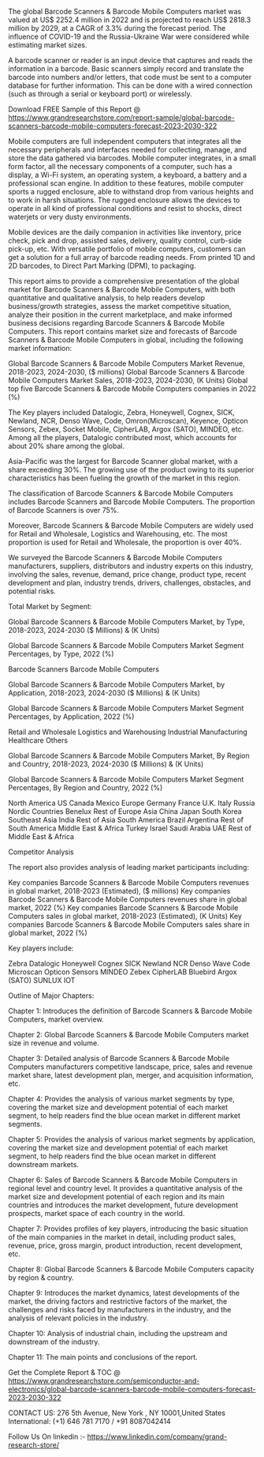 
The global Barcode Scanners & Barcode Mobile Computers market was valued at US$ 2252.4 million in 2022 and is projected to reach US$ 2818.3 million by 2029, at a CAGR of 3.3% during the forecast period. The influence of COVID-19 and the Russia-Ukraine War were considered while estimating market sizes.

A barcode scanner or reader is an input device that captures and reads the information in a barcode. Basic scanners simply record and translate the barcode into numbers and/or letters, that code must be sent to a computer database for further information. This can be done with a wired connection (such as through a serial or keyboard port) or wirelessly.

Download FREE Sample of this Report @ https://www.grandresearchstore.com/report-sample/global-barcode-scanners-barcode-mobile-computers-forecast-2023-2030-322

Mobile computers are full independent computers that integrates all the necessary peripherals and interfaces needed for collecting, manage, and store the data gathered via barcodes. Mobile computer integrates, in a small form factor, all the necessary components of a computer, such has a display, a Wi-Fi system, an operating system, a keyboard, a battery and a professional scan engine. In addition to these features, mobile computer sports a rugged enclosure, able to withstand drop from various heights and to work in harsh situations. The rugged enclosure allows the devices to operate in all kind of professional conditions and resist to shocks, direct waterjets or very dusty environments.

Mobile devices are the daily companion in activities like inventory, price check, pick and drop, assisted sales, delivery, quality control, curb-side pick-up, etc. With versatile portfolio of mobile computers, customers can get a solution for a full array of barcode reading needs. From printed 1D and 2D barcodes, to Direct Part Marking (DPM), to packaging.

This report aims to provide a comprehensive presentation of the global market for Barcode Scanners & Barcode Mobile Computers, with both quantitative and qualitative analysis, to help readers develop business/growth strategies, assess the market competitive situation, analyze their position in the current marketplace, and make informed business decisions regarding Barcode Scanners & Barcode Mobile Computers. This report contains market size and forecasts of Barcode Scanners & Barcode Mobile Computers in global, including the following market information:

Global Barcode Scanners & Barcode Mobile Computers Market Revenue, 2018-2023, 2024-2030, ($ millions)
Global Barcode Scanners & Barcode Mobile Computers Market Sales, 2018-2023, 2024-2030, (K Units)
Global top five Barcode Scanners & Barcode Mobile Computers companies in 2022 (%)

The Key players included Datalogic, Zebra, Honeywell, Cognex, SICK, Newland, NCR, Denso Wave, Code, Omron(Microscan), Keyence, Opticon Sensors, Zebex, Socket Mobile, CipherLAB, Argox (SATO), MINDEO, etc. Among all the players, Datalogic contributed most, which accounts for about 20% share among the global.

Asia-Pacific was the largest for Barcode Scanner global market, with a share exceeding 30%. The growing use of the product owing to its superior characteristics has been fueling the growth of the market in this region.

The classification of Barcode Scanners & Barcode Mobile Computers includes Barcode Scanners and Barcode Mobile Computers. The proportion of Barcode Scanners is over 75%.

Moreover, Barcode Scanners & Barcode Mobile Computers are widely used for Retail and Wholesale, Logistics and Warehousing, etc. The most proportion is used for Retail and Wholesale, the proportion is over 40%.

We surveyed the Barcode Scanners & Barcode Mobile Computers manufacturers, suppliers, distributors and industry experts on this industry, involving the sales, revenue, demand, price change, product type, recent development and plan, industry trends, drivers, challenges, obstacles, and potential risks.

Total Market by Segment:

Global Barcode Scanners & Barcode Mobile Computers Market, by Type, 2018-2023, 2024-2030 ($ Millions) & (K Units)

Global Barcode Scanners & Barcode Mobile Computers Market Segment Percentages, by Type, 2022 (%)

Barcode Scanners
Barcode Mobile Computers

Global Barcode Scanners & Barcode Mobile Computers Market, by Application, 2018-2023, 2024-2030 ($ Millions) & (K Units)

Global Barcode Scanners & Barcode Mobile Computers Market Segment Percentages, by Application, 2022 (%)

Retail and Wholesale
Logistics and Warehousing
Industrial Manufacturing
Healthcare
Others

Global Barcode Scanners & Barcode Mobile Computers Market, By Region and Country, 2018-2023, 2024-2030 ($ Millions) & (K Units)

Global Barcode Scanners & Barcode Mobile Computers Market Segment Percentages, By Region and Country, 2022 (%)

North America
US
Canada
Mexico
Europe
Germany
France
U.K.
Italy
Russia
Nordic Countries
Benelux
Rest of Europe
Asia
China
Japan
South Korea
Southeast Asia
India
Rest of Asia
South America
Brazil
Argentina
Rest of South America
Middle East & Africa
Turkey
Israel
Saudi Arabia
UAE
Rest of Middle East & Africa

Competitor Analysis

The report also provides analysis of leading market participants including:

Key companies Barcode Scanners & Barcode Mobile Computers revenues in global market, 2018-2023 (Estimated), ($ millions)
Key companies Barcode Scanners & Barcode Mobile Computers revenues share in global market, 2022 (%)
Key companies Barcode Scanners & Barcode Mobile Computers sales in global market, 2018-2023 (Estimated), (K Units)
Key companies Barcode Scanners & Barcode Mobile Computers sales share in global market, 2022 (%)

Key players include:

Zebra
Datalogic
Honeywell
Cognex
SICK
Newland
NCR
Denso Wave
Code
Microscan
Opticon Sensors
MINDEO
Zebex
CipherLAB
Bluebird
Argox (SATO)
SUNLUX IOT

Outline of Major Chapters:

Chapter 1: Introduces the definition of Barcode Scanners & Barcode Mobile Computers, market overview.

Chapter 2: Global Barcode Scanners & Barcode Mobile Computers market size in revenue and volume.

Chapter 3: Detailed analysis of Barcode Scanners & Barcode Mobile Computers manufacturers competitive landscape, price, sales and revenue market share, latest development plan, merger, and acquisition information, etc.

Chapter 4: Provides the analysis of various market segments by type, covering the market size and development potential of each market segment, to help readers find the blue ocean market in different market segments.

Chapter 5: Provides the analysis of various market segments by application, covering the market size and development potential of each market segment, to help readers find the blue ocean market in different downstream markets.

Chapter 6: Sales of Barcode Scanners & Barcode Mobile Computers in regional level and country level. It provides a quantitative analysis of the market size and development potential of each region and its main countries and introduces the market development, future development prospects, market space of each country in the world.

Chapter 7: Provides profiles of key players, introducing the basic situation of the main companies in the market in detail, including product sales, revenue, price, gross margin, product introduction, recent development, etc.

Chapter 8: Global Barcode Scanners & Barcode Mobile Computers capacity by region & country.

Chapter 9: Introduces the market dynamics, latest developments of the market, the driving factors and restrictive factors of the market, the challenges and risks faced by manufacturers in the industry, and the analysis of relevant policies in the industry.

Chapter 10: Analysis of industrial chain, including the upstream and downstream of the industry.

Chapter 11: The main points and conclusions of the report.

Get the Complete Report & TOC @ https://www.grandresearchstore.com/semiconductor-and-electronics/global-barcode-scanners-barcode-mobile-computers-forecast-2023-2030-322

CONTACT US:
276 5th Avenue, New York , NY 10001,United States
International: (+1) 646 781 7170 / +91 8087042414

Follow Us On linkedin :- https://www.linkedin.com/company/grand-research-store/
